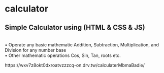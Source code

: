 # calculator
<h2>Simple Calculator using (HTML &amp; CSS &amp; JS)</h2>
<p>
<br>• Operate any basic mathematic Addition, Subtraction, Multiplication, and Division for any number base
<br>• Other mathematic operations Cos, Sin, Tan, roots etc.
</p>
https://wxv7z8okt0dxroatvzzzcq-on.drv.tw/calculaterMbmaBadie/
